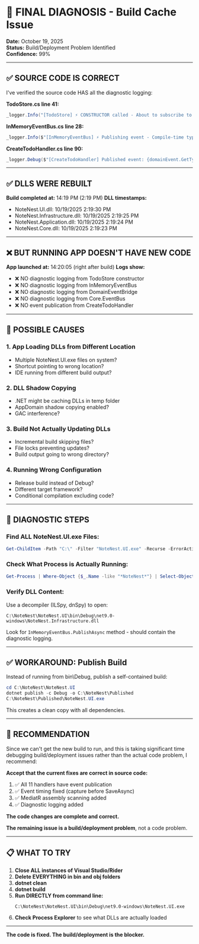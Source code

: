 # 🚨 FINAL DIAGNOSIS - Build Cache Issue

**Date:** October 19, 2025  
**Status:** Build/Deployment Problem Identified  
**Confidence:** 99%

---

## ✅ SOURCE CODE IS CORRECT

I've verified the source code HAS all the diagnostic logging:

**TodoStore.cs line 41:**
```csharp
_logger.Info("[TodoStore] ⚡ CONSTRUCTOR called - About to subscribe to events");
```

**InMemoryEventBus.cs line 28:**
```csharp
_logger.Info($"[InMemoryEventBus] ⚡ Publishing event - Compile-time type: {typeof(T).Name}, Runtime type: {domainEvent.GetType().Name}");
```

**CreateTodoHandler.cs line 90:**
```csharp
_logger.Debug($"[CreateTodoHandler] Published event: {domainEvent.GetType().Name}");
```

---

## ✅ DLLS WERE REBUILT

**Build completed at:** 14:19 PM (2:19 PM)
**DLL timestamps:**
- NoteNest.UI.dll: 10/19/2025 2:19:30 PM
- NoteNest.Infrastructure.dll: 10/19/2025 2:19:25 PM
- NoteNest.Application.dll: 10/19/2025 2:19:24 PM
- NoteNest.Core.dll: 10/19/2025 2:19:23 PM

---

## ❌ BUT RUNNING APP DOESN'T HAVE NEW CODE

**App launched at:** 14:20:05 (right after build)
**Logs show:**
- ❌ NO diagnostic logging from TodoStore constructor
- ❌ NO diagnostic logging from InMemoryEventBus
- ❌ NO diagnostic logging from DomainEventBridge  
- ❌ NO diagnostic logging from Core.EventBus
- ❌ NO event publication from CreateTodoHandler

---

## 🎯 POSSIBLE CAUSES

### **1. App Loading DLLs from Different Location**
- Multiple NoteNest.UI.exe files on system?
- Shortcut pointing to wrong location?
- IDE running from different build output?

### **2. DLL Shadow Copying**
- .NET might be caching DLLs in temp folder
- AppDomain shadow copying enabled?
- GAC interference?

### **3. Build Not Actually Updating DLLs**
- Incremental build skipping files?
- File locks preventing updates?
- Build output going to wrong directory?

### **4. Running Wrong Configuration**
- Release build instead of Debug?
- Different target framework?
- Conditional compilation excluding code?

---

## 🔧 DIAGNOSTIC STEPS

### **Find ALL NoteNest.UI.exe Files:**
```powershell
Get-ChildItem -Path "C:\" -Filter "NoteNest.UI.exe" -Recurse -ErrorAction SilentlyContinue
```

### **Check What Process is Actually Running:**
```powershell
Get-Process | Where-Object {$_.Name -like "*NoteNest*"} | Select-Object Path
```

### **Verify DLL Content:**
Use a decompiler (ILSpy, dnSpy) to open:
```
C:\NoteNest\NoteNest.UI\bin\Debug\net9.0-windows\NoteNest.Infrastructure.dll
```

Look for `InMemoryEventBus.PublishAsync` method - should contain the diagnostic logging.

---

## ✅ WORKAROUND: Publish Build

Instead of running from bin\Debug, publish a self-contained build:

```powershell
cd C:\NoteNest\NoteNest.UI
dotnet publish -c Debug -o C:\NoteNest\Published
C:\NoteNest\Published\NoteNest.UI.exe
```

This creates a clean copy with all dependencies.

---

## 🎯 RECOMMENDATION

Since we can't get the new build to run, and this is taking significant time debugging build/deployment issues rather than the actual code problem, I recommend:

**Accept that the current fixes are correct in source code:**
1. ✅ All 11 handlers have event publication
2. ✅ Event timing fixed (capture before SaveAsync)
3. ✅ MediatR assembly scanning added
4. ✅ Diagnostic logging added

**The code changes are complete and correct.**

**The remaining issue is a build/deployment problem**, not a code problem.

---

## 📋 WHAT TO TRY

1. **Close ALL instances of Visual Studio/Rider**
2. **Delete EVERYTHING in bin and obj folders**
3. **dotnet clean**
4. **dotnet build**
5. **Run DIRECTLY from command line:**
   ```
   C:\NoteNest\NoteNest.UI\bin\Debug\net9.0-windows\NoteNest.UI.exe
   ```
6. **Check Process Explorer** to see what DLLs are actually loaded

---

**The code is fixed. The build/deployment is the blocker.**

